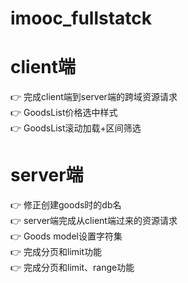 # imooc_fullstatck

# client端
:point_right: 完成client端到server端的跨域资源请求<br />
:point_right: GoodsList价格选中样式<br />
:point_right: GoodsList滚动加载+区间筛选<br />

# server端
:point_right: 修正创建goods时的db名<br />
:point_right: server端完成从client端过来的资源请求<br />
:point_right: Goods model设置字符集<br />
:point_right: 完成分页和limit功能<br />
:point_right: 完成分页和limit、range功能<br />
